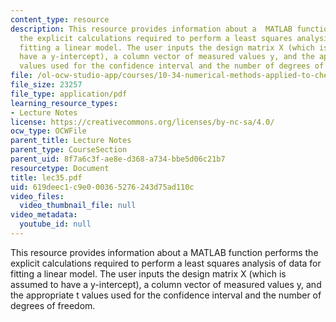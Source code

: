 ```yaml
---
content_type: resource
description: This resource provides information about a  MATLAB function performs
  the explicit calculations required to perform a least squares analysis of data for
  fitting a linear model. The user inputs the design matrix X (which is assumed to
  have a y-intercept), a column vector of measured values y, and the appropriate t
  values used for the confidence interval and the number of degrees of freedom.
file: /ol-ocw-studio-app/courses/10-34-numerical-methods-applied-to-chemical-engineering-fall-2005/619deec1c9e000365276243d75ad110c_lec35.pdf
file_size: 23257
file_type: application/pdf
learning_resource_types:
- Lecture Notes
license: https://creativecommons.org/licenses/by-nc-sa/4.0/
ocw_type: OCWFile
parent_title: Lecture Notes
parent_type: CourseSection
parent_uid: 8f7a6c3f-ae8e-d368-a734-bbe5d06c21b7
resourcetype: Document
title: lec35.pdf
uid: 619deec1-c9e0-0036-5276-243d75ad110c
video_files:
  video_thumbnail_file: null
video_metadata:
  youtube_id: null
---
```

This resource provides information about a  MATLAB function performs the explicit calculations required to perform a least squares analysis of data for fitting a linear model. The user inputs the design matrix X (which is assumed to have a y-intercept), a column vector of measured values y, and the appropriate t values used for the confidence interval and the number of degrees of freedom.